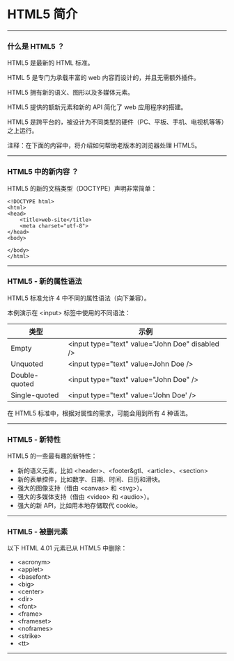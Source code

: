 # HTML5 简介

---

### 什么是 HTML5 ？

HTML5 是最新的 HTML 标准。

HTML 5 是专门为承载丰富的 web 内容而设计的，并且无需额外插件。

HTML5 拥有新的语义、图形以及多媒体元素。

HTML5 提供的额新元素和新的 API 简化了 web 应用程序的搭建。

HTML5 是跨平台的，被设计为不同类型的硬件（PC、平板、手机、电视机等等）之上运行。

注释：在下面的内容中，将介绍如何帮助老版本的浏览器处理 HTML5。

---

### HTML5 中的新内容 ？

HTML5 的新的文档类型（DOCTYPE）声明非常简单：

```
<!DOCTYPE html>
<html>
<head>
    <title>web-site</title>
    <meta charset="utf-8">
</head>
<body>

</body>
</html>
```

---

### HTML5 - 新的属性语法

HTML5 标准允许 4 中不同的属性语法（向下兼容）。

本例演示在 &lt;input&gt; 标签中使用的不同语法：

| 类型 | 示例
|------|-----
| Empty | &lt;input type="text" value="John Doe" disabled /&gt;
| Unquoted | &lt;input type="text" value=John Doe /&gt;
| Double-quoted | &lt;input type="text" value="John Doe" /&gt;
| Single-quoted | &lt;input type="text" value='John Doe' /&gt;

在 HTML5 标准中，根据对属性的需求，可能会用到所有 4 种语法。

---

### HTML5 - 新特性

HTML5 的一些最有趣的新特性：

* 新的语义元素，比如 &lt;header&gt;、&lt;footer&gtl、&lt;article&gt;、&lt;section&gt;
* 新的表单控件，比如数字、日期、时间、日历和滑块。
* 强大的图像支持（借由 &lt;canvas&gt; 和 &lt;svg&gt;）。
* 强大的多媒体支持（借由 &lt;video&gt; 和 &lt;audio&gt;）。
* 强大的新 API，比如用本地存储取代 cookie。

---

### HTML5 - 被删元素

以下 HTML 4.01 元素已从 HTML5 中删除：

* &lt;acronym&gt;
* &lt;applet&gt;
* &lt;basefont&gt;
* &lt;big&gt;
* &lt;center&gt;
* &lt;dir&gt;
* &lt;font&gt;
* &lt;frame&gt;
* &lt;frameset&gt;
* &lt;noframes&gt;
* &lt;strike&gt;
* &lt;tt&gt;

---


